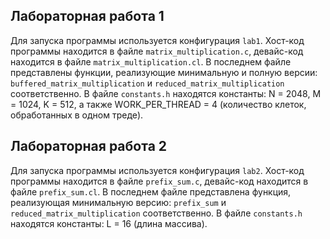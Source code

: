 
## Лабораторная работа 1

Для запуска программы используется конфигурация `lab1`. 
Хост-код программы находится в файле `matrix_multiplication.c`, девайс-код находится в файле `matrix_multiplication.cl`.
В последнем файле представлены функции, реализующие минимальную и полную версии: `buffered_matrix_multiplication` и `reduced_matrix_multiplication` соответственно.
В файле `constants.h` находятся константы: N = 2048, M = 1024, K = 512, а также WORK_PER_THREAD = 4 (количество клеток, обработанных в одном треде).

## Лабораторная работа 2

Для запуска программы используется конфигурация `lab2`.
Хост-код программы находится в файле `prefix_sum.c`, девайс-код находится в файле `prefix_sum.cl`.
В последнем файле представлена функция, реализующая минимальную версию: `prefix_sum` и `reduced_matrix_multiplication` соответственно.
В файле `constants.h` находятся константы: L = 16 (длина массива).

